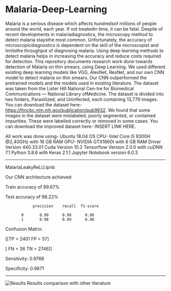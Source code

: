 # Malaria-Deep-Learning

Malaria is a serious disease which affects hundredsof millions of people around the world, each year. If not treatedin time, it can be fatal. Despite of recent developments in malariadiagnostics,   the   microscopy   method   to   detect   malaria   staysthe  most  common.  Unfortunately,  the  accuracy  of  microscopicdiagnostics is dependent on the skill of the microscopist and limitsthe  throughput  of  diagnosing  malaria. Using deep learning methods to detect malaria helps in increasing the accuracy and reduce costs required for detection. This repository documents research work done towards detection of Malaria on thin smears, using Deep Learning.
We used different existing deep learning models like VGG, AlexNet, ResNet, and our own CNN model to detect malaria on thin smears. Our CNN outperformed the pretrained models and the models used in existing literature. The  dataset  was  taken  from  the  Lister  Hill  National  Cen-tre  for  Biomedical  Communications  —  National  Library  ofMedicine. The dataset is divided into two folders, Parasitized, and  Uninfected,  each  containing 13,779 images. You can download the dataset here- https://lhncbc.nlm.nih.gov/publication/pub9932. We found that some images in the dataset were mislabeled,  poorly  segmented,  or contained impurities. These were labelled correctly or removed in some cases. You can download the improved dataset here- INSERT LINK HERE.

All work was done using-
Ubuntu 18.04 OS
CPU- Intel Core i5 9300H @2,40GHz with 16 GB RAM
GPU- NVIDIA GTX1660t with 6 GB RAM
Driver Version 440.33.01
Cuda Version 10.2
Tensorflow Version 2.0.0 with cuDNN 7.1
Python 3.8.6 with Keras 2.1.1
Jupyter Notebook version 6.0.3

----------------------------------------------------------------------------------------------------------------------------
MalariaLeakyReLU.ipnb


Our CNN architecture achieved: 

Train accuracy of 99.67%

Test accuracy of 98.22%

                precision    recall  f1-score   

           0       0.99      0.98      0.98      
           1       0.98      0.99      0.98     
           


Confusion Matrix: 

  [[TP = 2401   FP = 57]
  
 [ FN = 36 TN = 2746]]
 
Sensitivity: 0.9768 

Specificity: 0.9871 

----------------------------------------------------------------------------------------------------------------------------------

![Results](../master/PLOTS/Table_Results.png)
Results comparison with other literature


